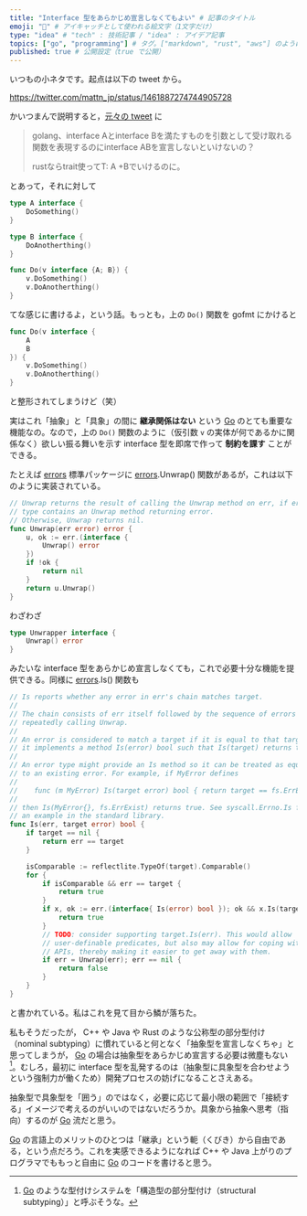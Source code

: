 ```yaml
---
title: "Interface 型をあらかじめ宣言しなくてもよい" # 記事のタイトル
emoji: "🤔" # アイキャッチとして使われる絵文字（1文字だけ）
type: "idea" # "tech" : 技術記事 / "idea" : アイデア記事
topics: ["go", "programming"] # タグ。["markdown", "rust", "aws"] のように指定する
published: true # 公開設定（true で公開）
---
```


いつもの小ネタです。起点は以下の tweet から。

https://twitter.com/mattn_jp/status/1461887274744905728

かいつまんで説明すると，[元々の tweet](https://twitter.com/techno_tanoC/status/1461640024253153282) に

> golang、interface Aとinterface Bを満たすものを引数として受け取れる関数を表現するのにinterface ABを宣言しないといけないの？
> 
> rustならtrait使ってT: A +Bでいけるのに。

とあって，それに対して

```go
type A interface {
    DoSomething()
}

type B interface {
    DoAnotherthing()
}

func Do(v interface {A; B}) {
    v.DoSomething()
    v.DoAnotherthing()
}
```

てな感じに書けるよ，という話。もっとも，上の `Do()` 関数を gofmt にかけると

```go
func Do(v interface {
    A
    B
}) {
    v.DoSomething()
    v.DoAnotherthing()
}
```

と整形されてしまうけど（笑）

実はこれ「抽象」と「具象」の間に **継承関係はない** という [Go] のとても重要な機能なの。なので，上の `Do()` 関数のように（仮引数 `v` の実体が何であるかに関係なく）欲しい振る舞いを示す interface 型を即席で作って **制約を課す** ことができる。

たとえば [errors] 標準パッケージに [errors].Unwrap() 関数があるが，これは以下のように実装されている。

```go:errors/wrap.go
// Unwrap returns the result of calling the Unwrap method on err, if err's
// type contains an Unwrap method returning error.
// Otherwise, Unwrap returns nil.
func Unwrap(err error) error {
    u, ok := err.(interface {
        Unwrap() error
    })
    if !ok {
        return nil
    }
    return u.Unwrap()
}
```

わざわざ

```go
type Unwrapper interface {
    Unwrap() error
}
```

みたいな interface 型をあらかじめ宣言しなくても，これで必要十分な機能を提供できる。同様に [errors].Is() 関数も

```go:errors/wrap.go
// Is reports whether any error in err's chain matches target.
//
// The chain consists of err itself followed by the sequence of errors obtained by
// repeatedly calling Unwrap.
//
// An error is considered to match a target if it is equal to that target or if
// it implements a method Is(error) bool such that Is(target) returns true.
//
// An error type might provide an Is method so it can be treated as equivalent
// to an existing error. For example, if MyError defines
//
//    func (m MyError) Is(target error) bool { return target == fs.ErrExist }
//
// then Is(MyError{}, fs.ErrExist) returns true. See syscall.Errno.Is for
// an example in the standard library.
func Is(err, target error) bool {
    if target == nil {
        return err == target
    }

    isComparable := reflectlite.TypeOf(target).Comparable()
    for {
        if isComparable && err == target {
            return true
        }
        if x, ok := err.(interface{ Is(error) bool }); ok && x.Is(target) {
            return true
        }
        // TODO: consider supporting target.Is(err). This would allow
        // user-definable predicates, but also may allow for coping with sloppy
        // APIs, thereby making it easier to get away with them.
        if err = Unwrap(err); err == nil {
            return false
        }
    }
}
```

と書かれている。私はこれを見て目から鱗が落ちた。

私もそうだったが， C++ や Java や Rust のような公称型の部分型付け（nominal subtyping）に慣れていると何となく「抽象型を宣言しなくちゃ」と思ってしまうが， [Go] の場合は抽象型をあらかじめ宣言する必要は微塵もない[^ss1]。むしろ，最初に interface 型を乱発するのは（抽象型に具象型を合わせようという強制力が働くため）開発プロセスの妨げになることさえある。

抽象型で具象型を「囲う」のではなく，必要に応じて最小限の範囲で「接続する」イメージで考えるのがいいのではないだろうか。具象から抽象へ思考（指向）するのが [Go] 流だと思う。

[^ss1]: [Go] のような型付けシステムを「構造型の部分型付け（structural subtyping）」と呼ぶそうな。

[Go] の言語上のメリットのひとつは「継承」という軛（くびき）から自由である，という点だろう。これを実感できるようになれば C++ や Java 上がりのプログラマでももっと自由に [Go] のコードを書けると思う。

[Go]: https://golang.org/ "The Go Programming Language"
[errors]: https://pkg.go.dev/errors "errors package - errors - pkg.go.dev"
<!-- eof -->
